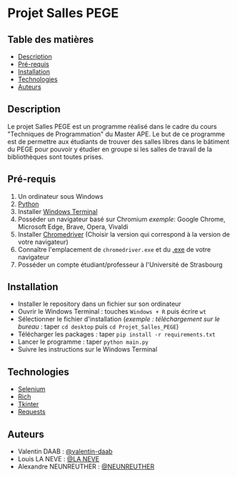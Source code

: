 # Projet Salles PEGE

## Table des matières 
- [Description](#description)
- [Pré-requis](#pré-requis)
- [Installation](#installation)
- [Technologies](#technologies)
- [Auteurs](#auteurs)


## Description

Le projet Salles PEGE est un programme réalisé dans le cadre du cours "Techniques de Programmation" du Master APE. Le but de ce programme est de permettre aux étudiants de trouver des salles libres dans le bâtiment du PEGE pour pouvoir y étudier en groupe si les salles de travail de la bibliothèques sont toutes prises.

## Pré-requis

1. Un ordinateur sous Windows
2. [Python](https://www.python.org/downloads/)
3. Installer [Windows Terminal](https://www.microsoft.com/fr-fr/p/windows-terminal/9n0dx20hk701#activetab=pivot:overviewtab)
4. Posséder un navigateur basé sur Chromium _exemple_: Google Chrome, Microsoft Edge, Brave, Opera, Vivaldi
5. Installer [Chromedriver](https://chromedriver.chromium.org/downloads) (Choisir la version qui correspond à la version de votre navigateur)
6. Connaître l'emplacement de ```chromedriver.exe``` et du [.exe](https://www.howtogeek.com/688781/how-to-quickly-locate-a-programs-exe-file-on-windows-10/) de votre navigateur
8. Posséder un compte étudiant/professeur à l'Université de Strasbourg


## Installation

- Installer le repository dans un fichier sur son ordinateur
- Ouvrir le Windows Terminal : touches ```Windows + R``` puis écrire ```wt```
- Sélectionner le fichier d'installation (_exemple : téléchargement sur le bureau_ : taper ```cd desktop``` puis ```cd Projet_Salles_PEGE```)
- Télécharger les packages : taper ```pip install -r requirements.txt```
- Lancer le programme : taper ```python main.py``` 
- Suivre les instructions sur le Windows Terminal

## Technologies

- [Selenium](https://www.selenium.dev/documentation/)
- [Rich](https://github.com/Textualize/rich)
- [Tkinter](https://docs.python.org/fr/3/library/tkinter.html)
- [Requests](https://docs.python-requests.org/en/latest/)

## Auteurs

- Valentin DAAB : [@valentin-daab](https://github.com/valentin-daab)
- Louis LA NEVE : [@LA NEVE](https://github.com/LANEVE)
- Alexandre NEUNREUTHER : [@NEUNREUTHER](https://github.com/Neunreuther)





 
